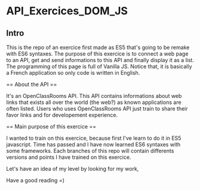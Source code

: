 # API_Exercices_DOM_JS

<h2>Intro</h2>

This is the repo of an exercice first made as ES5 that's going to be remake with ES6 syntaxes.
The purpose of this exercice is to connect a web page to an API, get and send informations to this API and finally display it as a list.
The programming of this page is full of Vanilla JS.
Notice that, it is basically a French application so only code is written in English.

== About the API ==

It's an OpenClassRooms API.
This API contains informations about web links that exists all over the world (the web?) as known applications are often listed.
Users who uses OpenClassRooms API just train to share their favor links and for developement experience.

== Main purpose of this exercice ==

I wanted to train on this exercice, because first I've learn to do it in ES5 javascript.
Time has passed and I have now learned ES6 syntaxes with some frameworks.
Each branches of this repo will contain differents versions and points I have trained on this exercice.

Let's have an idea of my level by looking for my work, 

Have a good reading =)
